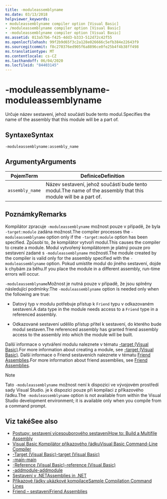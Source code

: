 ```yaml
---
title: -moduleassemblyname
ms.date: 03/13/2018
helpviewer_keywords:
- moduleassemblyname compiler option [Visual Basic]
- /moduleassemblyname compiler option [Visual Basic]
- -moduleassemblyname compiler option [Visual Basic]
ms.assetid: 013a57b6-f425-4dd3-b333-512d72c42f55
ms.openlocfilehash: 99f2b9d65f3c2a128e026666c5efb384e22643f9
ms.sourcegitcommit: f8c270376ed905f6a8896ce0fe25b4f4b38ff498
ms.translationtype: MT
ms.contentlocale: cs-CZ
ms.lasthandoff: 06/04/2020
ms.locfileid: "84403145"
---
```

# <a name="-moduleassemblyname"></a><span data-ttu-id="b6b98-102">-moduleassemblyname</span><span class="sxs-lookup"><span data-stu-id="b6b98-102">-moduleassemblyname</span></span>
<span data-ttu-id="b6b98-103">Určuje název sestavení, jehož součástí bude tento modul.</span><span class="sxs-lookup"><span data-stu-id="b6b98-103">Specifies the name of the assembly that this module will be a part of.</span></span>  
  
## <a name="syntax"></a><span data-ttu-id="b6b98-104">Syntaxe</span><span class="sxs-lookup"><span data-stu-id="b6b98-104">Syntax</span></span>  
  
```console  
-moduleassemblyname:assembly_name  
```  
  
## <a name="arguments"></a><span data-ttu-id="b6b98-105">Argumenty</span><span class="sxs-lookup"><span data-stu-id="b6b98-105">Arguments</span></span>  
  
|<span data-ttu-id="b6b98-106">Pojem</span><span class="sxs-lookup"><span data-stu-id="b6b98-106">Term</span></span>|<span data-ttu-id="b6b98-107">Definice</span><span class="sxs-lookup"><span data-stu-id="b6b98-107">Definition</span></span>|  
|---|---|  
|`assembly_name`|<span data-ttu-id="b6b98-108">Název sestavení, jehož součástí bude tento modul.</span><span class="sxs-lookup"><span data-stu-id="b6b98-108">The name of the assembly that this module will be a part of.</span></span>|  
  
## <a name="remarks"></a><span data-ttu-id="b6b98-109">Poznámky</span><span class="sxs-lookup"><span data-stu-id="b6b98-109">Remarks</span></span>  
 <span data-ttu-id="b6b98-110">Kompilátor zpracuje `-moduleassemblyname` možnost pouze v případě, že byla `-target:module` zadána možnost.</span><span class="sxs-lookup"><span data-stu-id="b6b98-110">The compiler processes the `-moduleassemblyname` option only if the `-target:module` option has been specified.</span></span> <span data-ttu-id="b6b98-111">Způsobí to, že kompilátor vytvoří modul.</span><span class="sxs-lookup"><span data-stu-id="b6b98-111">This causes the compiler to create a module.</span></span> <span data-ttu-id="b6b98-112">Modul vytvořený kompilátorem je platný pouze pro sestavení zadané s `-moduleassemblyname` možností.</span><span class="sxs-lookup"><span data-stu-id="b6b98-112">The module created by the compiler is valid only for the assembly specified with the `-moduleassemblyname` option.</span></span> <span data-ttu-id="b6b98-113">Pokud umístíte modul do jiného sestavení, dojde k chybám za běhu.</span><span class="sxs-lookup"><span data-stu-id="b6b98-113">If you place the module in a different assembly, run-time errors will occur.</span></span>  
  
 <span data-ttu-id="b6b98-114">`-moduleassemblyname`Možnost je nutná pouze v případě, že jsou splněny následující podmínky:</span><span class="sxs-lookup"><span data-stu-id="b6b98-114">The `-moduleassemblyname` option is needed only when the following are true:</span></span>  
  
- <span data-ttu-id="b6b98-115">Datový typ v modulu potřebuje přístup k `Friend` typu v odkazovaném sestavení.</span><span class="sxs-lookup"><span data-stu-id="b6b98-115">A data type in the module needs access to a `Friend` type in a referenced assembly.</span></span>  
  
- <span data-ttu-id="b6b98-116">Odkazované sestavení udělilo přístup přítel k sestavení, do kterého bude modul sestaven.</span><span class="sxs-lookup"><span data-stu-id="b6b98-116">The referenced assembly has granted friend assembly access to the assembly into which the module will be built.</span></span>  
  
 <span data-ttu-id="b6b98-117">Další informace o vytváření modulu naleznete v tématu [-target (Visual Basic)](target.md).</span><span class="sxs-lookup"><span data-stu-id="b6b98-117">For more information about creating a module, see [-target (Visual Basic)](target.md).</span></span> <span data-ttu-id="b6b98-118">Další informace o Friend sestaveních naleznete v tématu [Friend Assemblies](../../../standard/assembly/friend.md).</span><span class="sxs-lookup"><span data-stu-id="b6b98-118">For more information about friend assemblies, see [Friend Assemblies](../../../standard/assembly/friend.md).</span></span>  
  
> [!NOTE]
> <span data-ttu-id="b6b98-119">Tato `-moduleassemblyname` možnost není k dispozici ve vývojovém prostředí sady Visual Studio. je k dispozici pouze při kompilaci z příkazového řádku.</span><span class="sxs-lookup"><span data-stu-id="b6b98-119">The `-moduleassemblyname` option is not available from within the Visual Studio development environment; it is available only when you compile from a command prompt.</span></span>  
  
## <a name="see-also"></a><span data-ttu-id="b6b98-120">Viz také</span><span class="sxs-lookup"><span data-stu-id="b6b98-120">See also</span></span>

- [<span data-ttu-id="b6b98-121">Postupy: sestavení vícesouborového sestavení</span><span class="sxs-lookup"><span data-stu-id="b6b98-121">How to: Build a Multifile Assembly</span></span>](../../../framework/app-domains/build-multifile-assembly.md)
- [<span data-ttu-id="b6b98-122">Visual Basic Kompilátor příkazového řádku</span><span class="sxs-lookup"><span data-stu-id="b6b98-122">Visual Basic Command-Line Compiler</span></span>](index.md)
- [<span data-ttu-id="b6b98-123">-Target (Visual Basic)</span><span class="sxs-lookup"><span data-stu-id="b6b98-123">-target (Visual Basic)</span></span>](target.md)
- [<span data-ttu-id="b6b98-124">-main</span><span class="sxs-lookup"><span data-stu-id="b6b98-124">-main</span></span>](main.md)
- [<span data-ttu-id="b6b98-125">-Reference (Visual Basic)</span><span class="sxs-lookup"><span data-stu-id="b6b98-125">-reference (Visual Basic)</span></span>](reference.md)
- [<span data-ttu-id="b6b98-126">-addmodule</span><span class="sxs-lookup"><span data-stu-id="b6b98-126">-addmodule</span></span>](addmodule.md)
- [<span data-ttu-id="b6b98-127">Sestavení v .NET</span><span class="sxs-lookup"><span data-stu-id="b6b98-127">Assemblies in .NET</span></span>](../../../standard/assembly/index.md)
- [<span data-ttu-id="b6b98-128">Příkazové řádky ukázkové kompilace</span><span class="sxs-lookup"><span data-stu-id="b6b98-128">Sample Compilation Command Lines</span></span>](sample-compilation-command-lines.md)
- [<span data-ttu-id="b6b98-129">Friend – sestavení</span><span class="sxs-lookup"><span data-stu-id="b6b98-129">Friend Assemblies</span></span>](../../../standard/assembly/friend.md)
